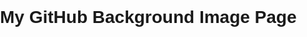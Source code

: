<!DOCTYPE html>
<html lang="en">
<head>
  <meta charset="UTF-8">
  <title>Background Image from GitHub</title>
  <style>
    body {
      margin: 0;
      padding: 0;
      background-image: url('https://raw.githubusercontent.com/username/repo-name/branch-name/folder-name/background.jpg');
      background-size: cover;
      background-repeat: no-repeat;
      background-position: center;
      height: 100vh;
      font-family: Arial, sans-serif;
    }

    h1 {
      color: white;
      text-align: center;
      padding-top: 100px;
    }
  </style>
</head>
<body>
  <h1>My GitHub Background Image Page</h1>
</body>
</html>

